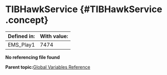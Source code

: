 # TIBHawkService {#TIBHawkService .concept}

|Defined in:|With value:|
|-----------|-----------|
|EMS\_Play1|7474|

**No referencing file found**

**Parent topic:**[Global Variables Reference](../../../crossref/globVars/globVarsRef/GV_globVarsRef.md)

